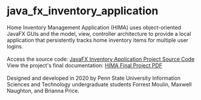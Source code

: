 # java_fx_inventory_application
Home Inventory Management Application (HIMA) uses object-oriented JavaFX GUIs and the model, view, controller architecture to provide a local application that persistently tracks home inventory items for multiple user logins. 
<br><br>
Access the source code: <a href="https://github.com/ffm5113/java_fx_inventory_application/tree/main/src">JavaFX Inventory Application Project Source Code</a>
<br>
View the project's final documentation: <a href="https://github.com/ffm5113/java_fx_inventory_application/blob/main/Project%20Final%20Documentation.pdf">HIMA Final Project PDF</a>
<br><br>
Designed and developed in 2020 by Penn State University Information Sciences and Technology undergraduate students Forrest Moulin, Maxwell Naughton, and Brianna Price.
